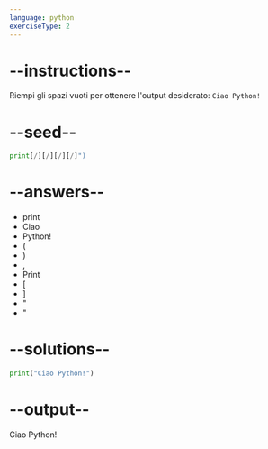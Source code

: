 ```yaml
---
language: python
exerciseType: 2
---
```


# --instructions--

Riempi gli spazi vuoti per ottenere l'output desiderato: `Ciao Python!`

# --seed--

```python
print[/][/][/][/]")
```

# --answers--

- print
- Ciao
-  Python!
- (
- )
- ,
- Print
- [
- ]
- "
- "

# --solutions--

```python
print("Ciao Python!")
```

# --output--

Ciao Python!
